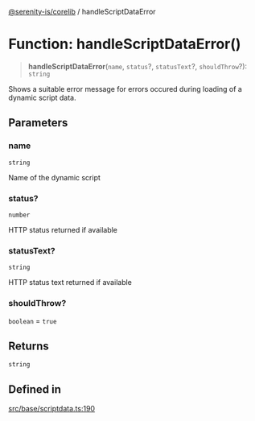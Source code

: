 [@serenity-is/corelib](../README.md) / handleScriptDataError

# Function: handleScriptDataError()

> **handleScriptDataError**(`name`, `status`?, `statusText`?, `shouldThrow`?): `string`

Shows a suitable error message for errors occured during loading of
a dynamic script data.

## Parameters

### name

`string`

Name of the dynamic script

### status?

`number`

HTTP status returned if available

### statusText?

`string`

HTTP status text returned if available

### shouldThrow?

`boolean` = `true`

## Returns

`string`

## Defined in

[src/base/scriptdata.ts:190](https://github.com/serenity-is/serenity/blob/master/packages/corelib/src/base/scriptdata.ts#L190)
